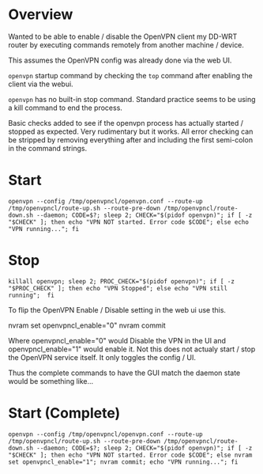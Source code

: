 # Overview
Wanted to be able to enable / disable the OpenVPN client my DD-WRT router by executing commands remotely from another machine / device.

This assumes the OpenVPN config was already done via the web UI.

`openvpn` startup command by checking the `top` command after enabling the client via the webui.

`openvpn` has no built-in stop command. Standard practice seems to be using a kill command to end the process.

Basic checks added to see if the openvpn process has actually started / stopped as expected. Very rudimentary but it works. All error checking can be stripped by removing everything after and including the first semi-colon in the command strings.

# Start
`openvpn --config /tmp/openvpncl/openvpn.conf --route-up /tmp/openvpncl/route-up.sh --route-pre-down /tmp/openvpncl/route-down.sh --daemon; CODE=$?; sleep 2; CHECK="$(pidof openvpn)"; if [ -z "$CHECK" ]; then echo "VPN NOT started. Error code $CODE"; else echo "VPN running..."; fi`


# Stop
`killall openvpn; sleep 2; PROC_CHECK="$(pidof openvpn)"; if [ -z "$PROC_CHECK" ]; then echo "VPN Stopped"; else echo "VPN still running";  fi`


To flip the OpenVPN Enable / Disable setting in the web ui use this.

nvram set openvpncl_enable="0" 
nvram commit

Where openvpncl_enable="0" would Disable the VPN in the UI and openvpncl_enable="1" would enable it. Not this does not actualy start / stop the OpenVPN service itself. It only toggles the config / UI.

Thus the complete commands to have the GUI match the daemon state would be something like...

# Start (Complete)
`openvpn --config /tmp/openvpncl/openvpn.conf --route-up /tmp/openvpncl/route-up.sh --route-pre-down /tmp/openvpncl/route-down.sh --daemon; CODE=$?; sleep 2; CHECK="$(pidof openvpn)"; if [ -z "$CHECK" ]; then echo "VPN NOT started. Error code $CODE"; else nvram set openvpncl_enable="1"; nvram commit; echo "VPN running..."; fi`
